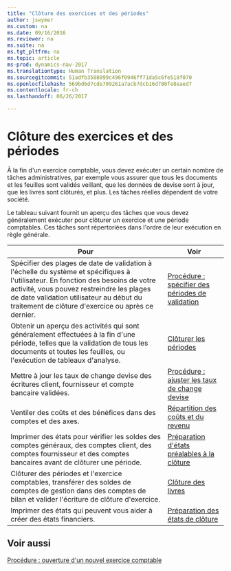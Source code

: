 ```yaml
---
title: "Clôture des exercices et des périodes"
author: jswymer
ms.custom: na
ms.date: 09/16/2016
ms.reviewer: na
ms.suite: na
ms.tgt_pltfrm: na
ms.topic: article
ms-prod: dynamics-nav-2017
ms.translationtype: Human Translation
ms.sourcegitcommit: 51adfb3588099c496f0946ff71da5c6fe518f070
ms.openlocfilehash: 569bd6d7cde709261a7acb7dcb16d780fe8eaed7
ms.contentlocale: fr-ch
ms.lasthandoff: 06/26/2017

---
```

# <a name="close-years-and-periods"></a>Clôture des exercices et des périodes
À la fin d'un exercice comptable, vous devez exécuter un certain nombre de tâches administratives, par exemple vous assurer que tous les documents et les feuilles sont validés veillant, que les données de devise sont à jour, que les livres sont clôturés, et plus. Les tâches réelles dépendent de votre société.

Le tableau suivant fournit un aperçu des tâches que vous devez généralement exécuter pour clôturer un exercice et une période comptables. Ces tâches sont répertoriées dans l'ordre de leur exécution en règle générale.

|Pour     |Voir                   |
|-------|----------------------|
|Spécifier des plages de date de validation à l'échelle du système et spécifiques à l'utilisateur. En fonction des besoins de votre activité, vous pouvez restreindre les plages de date validation utilisateur au début du traitement de clôture d'exercice ou après ce dernier.|[Procédure : spécifier des périodes de validation](finance-setup-how-specify-posting-periods.md)|
|Obtenir un aperçu des activités qui sont généralement effectuées à la fin d'une période, telles que la validation de tous les documents et toutes les feuilles, ou l'exécution de tableaux d'analyse.|[Clôturer les périodes](year-how-complete-period-end-processes.md)|
|Mettre à jour les taux de change devise des écritures client, fournisseur et compte bancaire validées.|[Procédure : ajuster les taux de change devise](finance-setup-setup-currencies.md)|
|Ventiler des coûts et des bénéfices dans des comptes et des axes.|[Répartition des coûts et du revenu](year-allocate-costs-income.md)|
|Imprimer des états pour vérifier les soldes des comptes généraux, des comptes client, des comptes fournisseur et des comptes bancaires avant de clôturer une période.|[Préparation d'états préalables à la clôture](year-prepare-preclose-reports.md)|
|Clôturer des périodes et l'exercice comptables, transférer des soldes de comptes de gestion dans des comptes de bilan et valider l'écriture de clôture d'exercice.|[Clôture des livres](year-close-books.md)|
|Imprimer des états qui peuvent vous aider à créer des états financiers.|[Préparation des états de clôture](year-prepare-close-statements.md)|

## <a name="see-also"></a>Voir aussi
[Procédure : ouverture d'un nouvel exercice comptable](finance-setup-how-open-new-fiscal-year.md)


